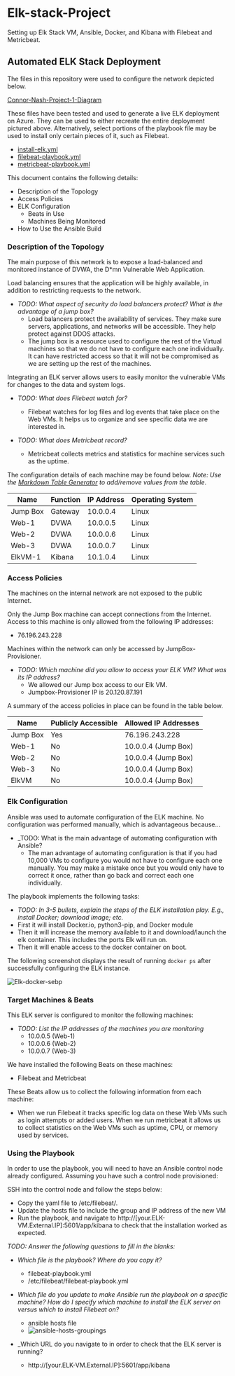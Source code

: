 # Elk-stack-Project
Setting up Elk Stack VM, Ansible, Docker, and Kibana with Filebeat and Metricbeat.


## Automated ELK Stack Deployment

The files in this repository were used to configure the network depicted below.

 [Connor-Nash-Project-1-Diagram](Diagram\Connor-Nash-Project-1-Diagram) 

These files have been tested and used to generate a live ELK deployment on Azure. They can be used to either recreate the entire deployment pictured above. Alternatively, select portions of the playbook file may be used to install only certain pieces of it, such as Filebeat.

- [install-elk.yml](Ansible\Elkstack-config\install-elk.yml)
- [filebeat-playbook.yml](Ansible\Filebeat\filebeat-playbook.yml)
- [metricbeat-playbook.yml](Ansible\Metricbeat\metricbeat-playbook.yml)



This document contains the following details:

- Description of the Topology
- Access Policies
- ELK Configuration
  - Beats in Use
  - Machines Being Monitored
- How to Use the Ansible Build


### Description of the Topology

The main purpose of this network is to expose a load-balanced and monitored instance of DVWA, the D*mn Vulnerable Web Application.

Load balancing ensures that the application will be highly available, in addition to restricting requests to the network.

- _TODO: What aspect of security do load balancers protect? What is the advantage of a jump box?_
  - Load balancers protect the availability of services. They make sure servers, applications, and networks will be accessible. They help protect against DDOS attacks.
  - The jump box is a resource used to configure the rest of the Virtual machines so that we do not have to configure each one individually.  It can have restricted access so that it will not be compromised as we are setting up the rest of the machines.


Integrating an ELK server allows users to easily monitor the vulnerable VMs for changes to the data and system logs.

- _TODO: What does Filebeat watch for?_
  - Filebeat watches for log files and log events that take place on the Web VMs. It helps us to organize and see specific data we are interested in.

- _TODO: What does Metricbeat record?_
  - Metricbeat collects metrics and statistics for machine services such as the uptime.


The configuration details of each machine may be found below.
_Note: Use the [Markdown Table Generator](http://www.tablesgenerator.com/markdown_tables) to add/remove values from the table_.

| Name     | Function | IP Address | Operating System |
| -------- | -------- | ---------- | ---------------- |
| Jump Box | Gateway  | 10.0.0.4   | Linux            |
| Web-1    | DVWA     | 10.0.0.5   | Linux            |
| Web-2    | DVWA     | 10.0.0.6   | Linux            |
| Web-3    | DVWA     | 10.0.0.7   | Linux            |
| ElkVM-1  | Kibana   | 10.1.0.4   | Linux            |

### Access Policies

The machines on the internal network are not exposed to the public Internet. 

Only the Jump Box machine can accept connections from the Internet. Access to this machine is only allowed from the following IP addresses:

- 76.196.243.228

Machines within the network can only be accessed by JumpBox-Provisioner.

- _TODO: Which machine did you allow to access your ELK VM? What was its IP address?_
  - We allowed our Jump box access to our Elk VM.
  - Jumpbox-Provisioner IP is 20.120.87.191


A summary of the access policies in place can be found in the table below.

| Name     | Publicly Accessible | Allowed IP Addresses |
| -------- | ------------------- | -------------------- |
| Jump Box | Yes                 | 76.196.243.228       |
| Web-1    | No                  | 10.0.0.4 (Jump Box)  |
| Web-2    | No                  | 10.0.0.4 (Jump Box)  |
| Web-3    | No                  | 10.0.0.4 (Jump Box)  |
| ElkVM    | No                  | 10.0.0.4 (Jump Box)  |

### Elk Configuration

Ansible was used to automate configuration of the ELK machine. No configuration was performed manually, which is advantageous because...

- _TODO: What is the main advantage of automating configuration with Ansible?
  - The man advantage of automating configuration is that if you had 10,000 VMs to configure you would not have to configure each one manually. You may make a mistake once but you would only have to correct it once, rather than go back and correct each one individually.


The playbook implements the following tasks:

- _TODO: In 3-5 bullets, explain the steps of the ELK installation play. E.g., install Docker; download image; etc._
- First it will install Docker.io, python3-pip, and Docker module
- Then it will increase the memory available to it and download/launch the elk container. This includes the ports Elk will run on.
- Then it will enable access to the docker container on boot.

The following screenshot displays the result of running `docker ps` after successfully configuring the ELK instance.

![Elk-docker-sebp](C:\Users\Owner\OneDrive\Documents\CyberSecurity\Elk-stack-Project\Images\Elk-docker-sebp.PNG)

### Target Machines & Beats

This ELK server is configured to monitor the following machines:

- _TODO: List the IP addresses of the machines you are monitoring_
  - 10.0.0.5 (Web-1)
  - 10.0.0.6 (Web-2)
  - 10.0.0.7 (Web-3)


We have installed the following Beats on these machines:

- Filebeat and Metricbeat

These Beats allow us to collect the following information from each machine:

- When we run Filebeat it tracks specific log data on these Web VMs such as login attempts or added users. When we run metricbeat it allows us to collect statistics on the Web VMs such as uptime, CPU, or memory used by services.

### Using the Playbook

In order to use the playbook, you will need to have an Ansible control node already configured. Assuming you have such a control node provisioned: 

SSH into the control node and follow the steps below:

- Copy the yaml file to /etc/filebeat/.
- Update the hosts file to include the group and IP address of the new VM
- Run the playbook, and navigate to http://[your.ELK-VM.External.IP]:5601/app/kibana to check that the installation worked as expected.

_TODO: Answer the following questions to fill in the blanks:_

- _Which file is the playbook? Where do you copy it?_
  - filebeat-playbook.yml
  - /etc/filebeat/filebeat-playbook.yml

- _Which file do you update to make Ansible run the playbook on a specific machine? How do I specify which machine to install the ELK server on versus which to install Filebeat on?_
  - ansible hosts file
  - ![ansible-hosts-groupings](C:\Users\Owner\OneDrive\Documents\CyberSecurity\Elk-stack-Project\Images\ansible-hosts-groupings.PNG)

- _Which URL do you navigate to in order to check that the ELK server is running?
  - http://[your.ELK-VM.External.IP]:5601/app/kibana
